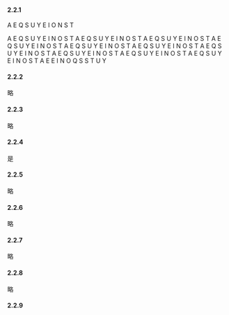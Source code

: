 #### 2.2.1
A E Q S U Y E I O N S T

A E Q S U Y E I N O S T
A E Q S U Y E I N O S T
A E Q S U Y E I N O S T
A E Q S U Y E I N O S T
A E Q S U Y E I N O S T
A E Q S U Y E I N O S T
A E Q S U Y E I N O S T
A E Q S U Y E I N O S T
A E Q S U Y E I N O S T
A E Q S U Y E I N O S T
A E E I N O Q S S T U Y


#### 2.2.2
略

#### 2.2.3
略

#### 2.2.4
是

#### 2.2.5
略

#### 2.2.6
略

#### 2.2.7
略

#### 2.2.8
略

#### 2.2.9


